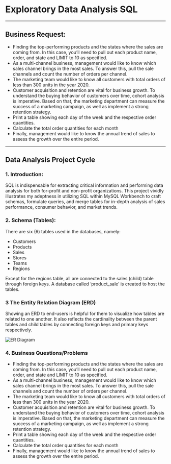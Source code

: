 # Exploratory Data Analysis SQL
----
## Business Request:
- Finding the top-performing products and the states where the sales are coming from. In this case, you’ll need to pull out each product name, order, and state and LIMIT to 10 as specified.
- As a multi-channel business, management would like to know which sales channel brings in the most sales. To answer this, pull the sale channels and count the number of orders per channel.
- The marketing team would like to know all customers with total orders of less than 300 units in the year 2020.
- Customer acquisition and retention are vital for business growth. To understand the buying behavior of customers over time, cohort analysis is imperative. Based on that, the marketing department can measure the success of a marketing campaign, as well as implement a strong retention strategy.
- Print a table showing each day of the week and the respective order quantities.
- Calculate the total order quantities for each month
- Finally, management would like to know the annual trend of sales to assess the growth over the entire period.
  
---
## Data Analysis Project Cycle 

### 1. Introduction:
SQL is indispensable for extracting critical information and performing data analysis for both for-profit and non-profit organizations. This project vividly illustrates my adeptness in utilizing SQL within MySQL Workbench to craft schemas, formulate queries, and merge tables for in-depth analysis of sales performance, consumer behavior, and market trends.

### 2. Schema (Tables):
There are six (6) tables used in the databases, namely:
- Customers
- Products
- Sales
- Stores
- Teams
- Regions

Except for the regions table, all are connected to the sales (child) table through foreign keys. A database called ‘product_sale’ is created to host the tables.


### 3 The Entity Relation Diagram (ERD)

Showing an ERD to end-users is helpful for them to visualize how tables are related to one another. It also reflects the cardinality between the parent tables and child tables by connecting foreign keys and primary keys respectively.

![ER Diagram](https://miro.medium.com/v2/resize:fit:4800/format:webp/1*vzHgfRZgidN1_lQLlCFZmg.jpeg)


### 4. Business Questions/Problems

- Finding the top-performing products and the states where the sales are coming from. In this case, you’ll need to pull out each product name, order, and state and LIMIT to 10 as specified.
- As a multi-channel business, management would like to know which sales channel brings in the most sales. To answer this, pull the sale channels and count the number of orders per channel.
- The marketing team would like to know all customers with total orders of less than 300 units in the year 2020.
- Customer acquisition and retention are vital for business growth. To understand the buying behavior of customers over time, cohort analysis is imperative. Based on that, the marketing department can measure the success of a marketing campaign, as well as implement a strong retention strategy.
- Print a table showing each day of the week and the respective order quantities.
- Calculate the total order quantities for each month
- Finally, management would like to know the annual trend of sales to assess the growth over the entire period.
